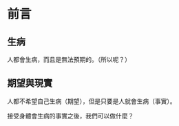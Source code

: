 # 前言

## 生病

人都會生病，而且是無法預期的。（所以呢？）

## 期望與現實

人都不希望自己生病（期望），但是只要是人就會生病（事實）。

接受身體會生病的事實之後，我們可以做什麼？

